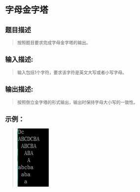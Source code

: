 # 字母金字塔

## 题目描述
>按照题目要求完成字母金字塔的输出。    

## 输入描述:
>输入包括1个字符，要求该字符是英文大写或者小写字母。    

## 输出描述:
>按照倒立金字塔的形式输出，输出时保持字母大小写的一致性。

## 示例：
>![Image text](sample.PNG)
